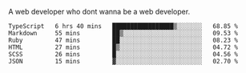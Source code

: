 A web developer who dont wanna be a web developer.

<!--START_SECTION:waka-->

```text
TypeScript   6 hrs 40 mins   █████████████████▒░░░░░░░   68.85 %
Markdown     55 mins         ██▒░░░░░░░░░░░░░░░░░░░░░░   09.53 %
Ruby         47 mins         ██░░░░░░░░░░░░░░░░░░░░░░░   08.23 %
HTML         27 mins         █▒░░░░░░░░░░░░░░░░░░░░░░░   04.72 %
SCSS         26 mins         █░░░░░░░░░░░░░░░░░░░░░░░░   04.56 %
JSON         15 mins         ▓░░░░░░░░░░░░░░░░░░░░░░░░   02.70 %
```

<!--END_SECTION:waka-->
